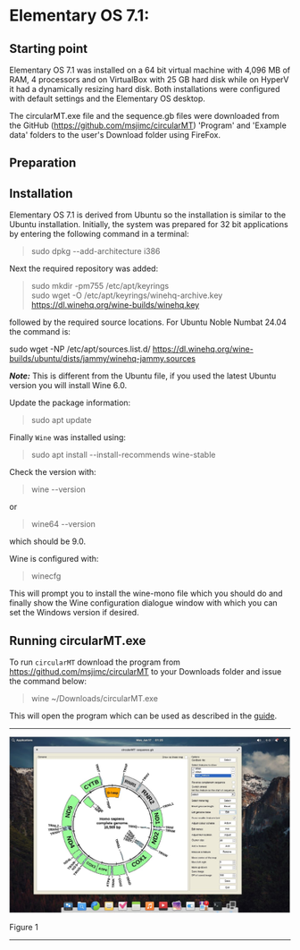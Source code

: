 # Elementary OS 7.1:

## Starting point
Elementary OS 7.1 was installed on a 64 bit virtual machine with 4,096 MB of RAM, 4 processors and on VirtualBox with 25 GB hard disk while on HyperV it had a dynamically resizing hard disk. Both installations were configured with default settings and the Elementary OS desktop.

The circularMT.exe file and the sequence.gb files were downloaded from the GitHub (https://github.com/msjimc/circularMT) 'Program' and 'Example data' folders to the user's Download folder using FireFox. 

## Preparation

## Installation

Elementary OS 7.1 is derived from Ubuntu so the installation is similar to the Ubuntu installation.  Initially, the system was prepared for 32 bit applications by entering the following command in a terminal:

> sudo dpkg --add-architecture i386 

Next the required repository was added:

> sudo mkdir -pm755 /etc/apt/keyrings  
> sudo wget -O /etc/apt/keyrings/winehq-archive.key https://dl.winehq.org/wine-builds/winehq.key

followed by the required source locations. For Ubuntu Noble Numbat 24.04 the command is:

> 	
sudo wget -NP /etc/apt/sources.list.d/ https://dl.winehq.org/wine-builds/ubuntu/dists/jammy/winehq-jammy.sources

***Note:*** This is different from the Ubuntu file, if you used the latest Ubuntu version you will install Wine 6.0.

Update the package information:

> sudo apt update

Finally ```Wine``` was installed using:

> sudo apt install --install-recommends wine-stable

Check the version with:

> wine --version

 or

> wine64 --version

which should be 9.0.

Wine is configured with:

> winecfg

This will prompt you to install the wine-mono file which you should do and finally show the Wine configuration dialogue window with which you can set the Windows version if desired.

## Running circularMT.exe

 To run ```circularMT``` download the program from https://githud.com/msjimc/circularMT to your Downloads folder and issue the command below:

> wine ~/Downloads/circularMT.exe 

This will open the program which can be used as described in the [guide]( https://github.com/msjimc/circularMT/tree/master/Guide/README.md).

<hr />

![Figure 1](images/elementaryOS.jpg)

Figure 1

<hr />
